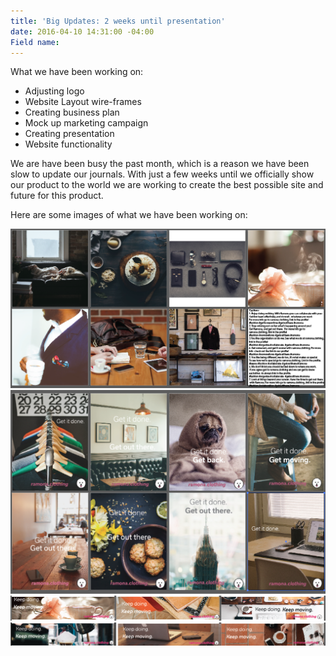```yaml
---
title: 'Big Updates: 2 weeks until presentation'
date: 2016-04-10 14:31:00 -04:00
Field name: 
---
```


What we have been working on:
 
- Adjusting logo
- Website Layout wire-frames
- Creating business plan
- Mock up marketing campaign
- Creating presentation
- Website functionality

We are have been busy the past month, which is a reason we have been slow to update our journals. With just a few weeks until we officially show our product to the world we are working to create the best possible site and future for this product. 

Here are some images of what we have been working on:

![Screen Shot 2016-04-10 at 2.39.29 PM.png](/uploads/Screen%20Shot%202016-04-10%20at%202.39.29%20PM.png)![Screen Shot 2016-04-10 at 1.26.26 PM.png](/uploads/Screen%20Shot%202016-04-10%20at%201.26.26%20PM.png)
![Screen Shot 2016-04-10 at 2.39.07 PM.png](/uploads/Screen%20Shot%202016-04-10%20at%202.39.07%20PM.png)
![Screen Shot 2016-04-10 at 2.38.57 PM.png](/uploads/Screen%20Shot%202016-04-10%20at%202.38.57%20PM.png)
